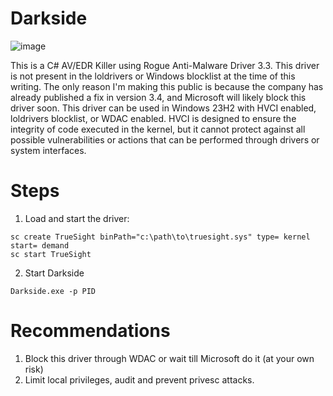 # Darkside

![image](https://github.com/ph4nt0mbyt3/Darkside/assets/137841478/a0489a56-7315-4863-b55f-c28a40774290)




This is a C# AV/EDR Killer using Rogue Anti-Malware Driver 3.3. This driver is not present in the loldrivers or Windows blocklist at the time of this writing. The only reason I'm making this public is because the company has already published a fix in version 3.4, and Microsoft will likely block this driver soon.
This driver can be used in Windows 23H2 with HVCI enabled, loldrivers blocklist, or WDAC enabled. HVCI is designed to ensure the integrity of code executed in the kernel, but it cannot protect against all possible vulnerabilities or actions that can be performed through drivers or system interfaces.

# Steps

1) Load and start the driver:

```
sc create TrueSight binPath="c:\path\to\truesight.sys" type= kernel start= demand
sc start TrueSight
```

2) Start Darkside

```
Darkside.exe -p PID
```

# Recommendations

1) Block this driver through WDAC or wait till Microsoft do it (at your own risk)
3) Limit local privileges, audit and prevent privesc attacks.
